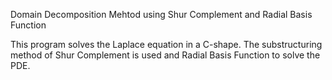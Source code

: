Domain Decomposition Mehtod using Shur Complement and Radial Basis Function

This program solves the Laplace equation in a C-shape. The substructuring method of Shur Complement is used and Radial Basis Function to solve the PDE.

